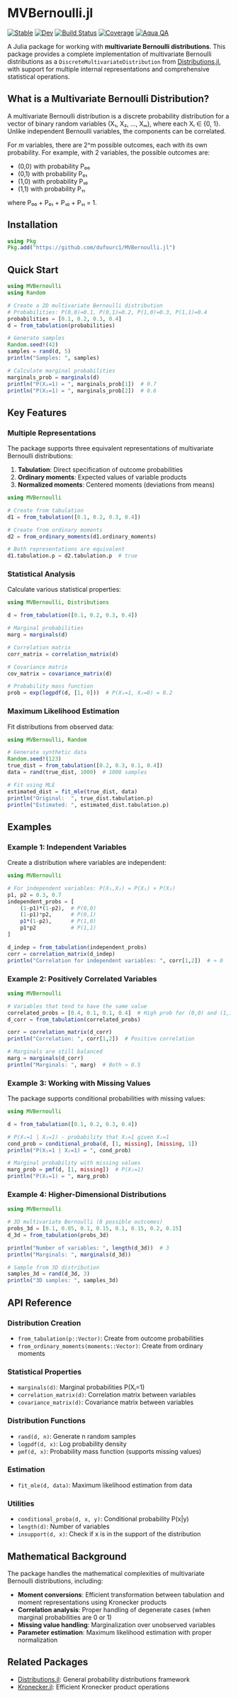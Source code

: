 # MVBernoulli.jl

[![Stable](https://img.shields.io/badge/docs-stable-blue.svg)](https://dufourc1.github.io/MVBernoulli.jl/stable/)
[![Dev](https://img.shields.io/badge/docs-dev-blue.svg)](https://dufourc1.github.io/MVBernoulli.jl/dev/)
[![Build Status](https://github.com/dufourc1/MVBernoulli.jl/actions/workflows/CI.yml/badge.svg?branch=main)](https://github.com/dufourc1/MVBernoulli.jl/actions/workflows/CI.yml?query=branch%3Amain)
[![Coverage](https://codecov.io/gh/dufourc1/MVBernoulli.jl/branch/main/graph/badge.svg)](https://codecov.io/gh/dufourc1/MVBernoulli.jl)
[![Aqua QA](https://raw.githubusercontent.com/JuliaTesting/Aqua.jl/master/badge.svg)](https://github.com/JuliaTesting/Aqua.jl)

A Julia package for working with **multivariate Bernoulli distributions**. This package provides a complete implementation of multivariate Bernoulli distributions as a `DiscreteMultivariateDistribution` from [Distributions.jl](https://juliastats.org/Distributions.jl/stable/), with support for multiple internal representations and comprehensive statistical operations.

## What is a Multivariate Bernoulli Distribution?

A multivariate Bernoulli distribution is a discrete probability distribution for a vector of binary random variables (X₁, X₂, ..., Xₘ), where each Xᵢ ∈ {0, 1}. Unlike independent Bernoulli variables, the components can be correlated.

For *m* variables, there are 2^m possible outcomes, each with its own probability. For example, with 2 variables, the possible outcomes are:
- (0,0) with probability P₀₀
- (0,1) with probability P₀₁  
- (1,0) with probability P₁₀
- (1,1) with probability P₁₁

where P₀₀ + P₀₁ + P₁₀ + P₁₁ = 1.

## Installation

```julia
using Pkg
Pkg.add("https://github.com/dufourc1/MVBernoulli.jl")
```

## Quick Start

```julia
using MVBernoulli
using Random

# Create a 2D multivariate Bernoulli distribution
# Probabilities: P(0,0)=0.1, P(0,1)=0.2, P(1,0)=0.3, P(1,1)=0.4
probabilities = [0.1, 0.2, 0.3, 0.4]
d = from_tabulation(probabilities)

# Generate samples
Random.seed!(42)
samples = rand(d, 5)
println("Samples: ", samples)

# Calculate marginal probabilities
marginals_prob = marginals(d)
println("P(X₁=1) = ", marginals_prob[1])  # 0.7
println("P(X₂=1) = ", marginals_prob[2])  # 0.6
```

## Key Features

### Multiple Representations

The package supports three equivalent representations of multivariate Bernoulli distributions:

1. **Tabulation**: Direct specification of outcome probabilities
2. **Ordinary moments**: Expected values of variable products
3. **Normalized moments**: Centered moments (deviations from means)

```julia
using MVBernoulli

# Create from tabulation
d1 = from_tabulation([0.1, 0.2, 0.3, 0.4])

# Create from ordinary moments  
d2 = from_ordinary_moments(d1.ordinary_moments)

# Both representations are equivalent
d1.tabulation.p ≈ d2.tabulation.p  # true
```

### Statistical Analysis

Calculate various statistical properties:

```julia
using MVBernoulli, Distributions

d = from_tabulation([0.1, 0.2, 0.3, 0.4])

# Marginal probabilities
marg = marginals(d)

# Correlation matrix
corr_matrix = correlation_matrix(d)

# Covariance matrix  
cov_matrix = covariance_matrix(d)

# Probability mass function
prob = exp(logpdf(d, [1, 0]))  # P(X₁=1, X₂=0) = 0.2
```

### Maximum Likelihood Estimation

Fit distributions from observed data:

```julia
using MVBernoulli, Random

# Generate synthetic data
Random.seed!(123)
true_dist = from_tabulation([0.2, 0.3, 0.1, 0.4])
data = rand(true_dist, 1000)  # 1000 samples

# Fit using MLE
estimated_dist = fit_mle(true_dist, data)
println("Original:  ", true_dist.tabulation.p)
println("Estimated: ", estimated_dist.tabulation.p)
```

## Examples

### Example 1: Independent Variables

Create a distribution where variables are independent:

```julia
using MVBernoulli

# For independent variables: P(X₁,X₂) = P(X₁) × P(X₂)  
p1, p2 = 0.3, 0.7
independent_probs = [
    (1-p1)*(1-p2),  # P(0,0)
    (1-p1)*p2,      # P(0,1)
    p1*(1-p2),      # P(1,0)
    p1*p2           # P(1,1)
]

d_indep = from_tabulation(independent_probs)
corr = correlation_matrix(d_indep)
println("Correlation for independent variables: ", corr[1,2])  # ≈ 0
```

### Example 2: Positively Correlated Variables

```julia
using MVBernoulli

# Variables that tend to have the same value
correlated_probs = [0.4, 0.1, 0.1, 0.4]  # High prob for (0,0) and (1,1)
d_corr = from_tabulation(correlated_probs)

corr = correlation_matrix(d_corr)
println("Correlation: ", corr[1,2])  # Positive correlation

# Marginals are still balanced
marg = marginals(d_corr)
println("Marginals: ", marg)  # Both ≈ 0.5
```

### Example 3: Working with Missing Values

The package supports conditional probabilities with missing values:

```julia
using MVBernoulli

d = from_tabulation([0.1, 0.2, 0.3, 0.4])

# P(X₁=1 | X₂=1) - probability that X₁=1 given X₂=1
cond_prob = conditional_proba(d, [1, missing], [missing, 1])
println("P(X₁=1 | X₂=1) = ", cond_prob)

# Marginal probability with missing values
marg_prob = pmf(d, [1, missing])  # P(X₁=1)
println("P(X₁=1) = ", marg_prob)
```

### Example 4: Higher-Dimensional Distributions

```julia
using MVBernoulli

# 3D multivariate Bernoulli (8 possible outcomes)
probs_3d = [0.1, 0.05, 0.1, 0.15, 0.1, 0.15, 0.2, 0.15]
d_3d = from_tabulation(probs_3d)

println("Number of variables: ", length(d_3d))  # 3
println("Marginals: ", marginals(d_3d))

# Sample from 3D distribution
samples_3d = rand(d_3d, 3)
println("3D samples: ", samples_3d)
```

## API Reference

### Distribution Creation
- `from_tabulation(p::Vector)`: Create from outcome probabilities
- `from_ordinary_moments(moments::Vector)`: Create from ordinary moments

### Statistical Properties  
- `marginals(d)`: Marginal probabilities P(Xᵢ=1)
- `correlation_matrix(d)`: Correlation matrix between variables
- `covariance_matrix(d)`: Covariance matrix between variables

### Distribution Functions
- `rand(d, n)`: Generate n random samples
- `logpdf(d, x)`: Log probability density
- `pmf(d, x)`: Probability mass function (supports missing values)

### Estimation
- `fit_mle(d, data)`: Maximum likelihood estimation from data

### Utilities
- `conditional_proba(d, x, y)`: Conditional probability P(x|y)
- `length(d)`: Number of variables
- `insupport(d, x)`: Check if x is in the support of the distribution

## Mathematical Background

The package handles the mathematical complexities of multivariate Bernoulli distributions, including:

- **Moment conversions**: Efficient transformation between tabulation and moment representations using Kronecker products
- **Correlation analysis**: Proper handling of degenerate cases (when marginal probabilities are 0 or 1)
- **Missing value handling**: Marginalization over unobserved variables
- **Parameter estimation**: Maximum likelihood estimation with proper normalization

## Related Packages

- [Distributions.jl](https://github.com/JuliaStats/Distributions.jl): General probability distributions framework
- [Kronecker.jl](https://github.com/MichielStock/Kronecker.jl): Efficient Kronecker product operations
